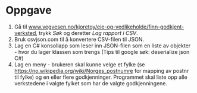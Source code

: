 # Oppgave

1. Gå til www.vegvesen.no/kjoretoy/eie-og-vedlikeholde/finn-godkjent-verksted, trykk *Søk* og deretter *Lag rapport i CSV*. 
2. Bruk csvjson.com til å konvertere CSV-filen til JSON.
3. Lag en C# konsollapp som leser inn JSON-filen som en liste av objekter - hvor du lager klassen som trengs (Tips til google søk: deserialize json C#)
4. Lag en meny - brukeren skal kunne velge et fylke (se https://no.wikipedia.org/wiki/Norges_postnumre for mapping av postnr til fylke) 
og en eller flere godkjenninger. 
Programmet skal liste opp alle verkstedene i valgte fylket som har de valgte godkjenningene. 

